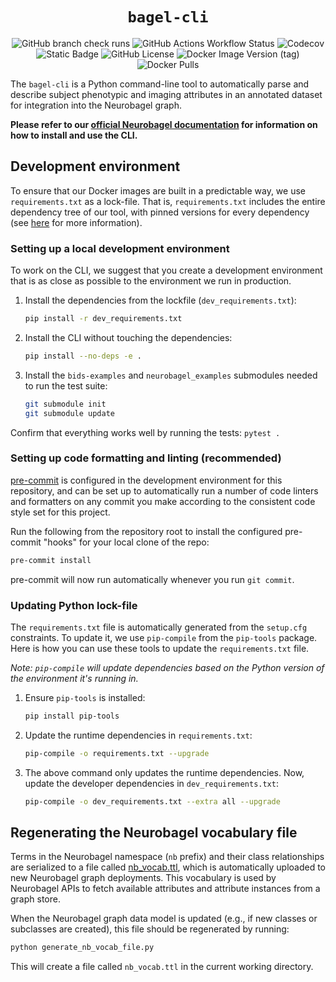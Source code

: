<div align="center">

# `bagel-cli`

![GitHub branch check runs](https://img.shields.io/github/check-runs/neurobagel/bagel-cli/main?style=flat-square)
![GitHub Actions Workflow Status](https://img.shields.io/github/actions/workflow/status/neurobagel/bagel-cli/test.yml?branch=main&style=flat-square&label=tests)
![Codecov](https://img.shields.io/codecov/c/github/neurobagel/bagel-cli?token=R1KI9KIP8D&style=flat-square&logo=codecov&link=https%3A%2F%2Fcodecov.io%2Fgh%2Fneurobagel%2Fbagel-cli)
![Static Badge](https://img.shields.io/badge/python-3.10%20%7C%203.11-blue?style=flat-square&logo=python)
![GitHub License](https://img.shields.io/github/license/neurobagel/bagel-cli?style=flat-square&color=purple&link=LICENSE)
![Docker Image Version (tag)](https://img.shields.io/docker/v/neurobagel/bagelcli/latest?style=flat-square&logo=docker&link=https%3A%2F%2Fhub.docker.com%2Fr%2Fneurobagel%2Fbagelcli%2Ftags)
![Docker Pulls](https://img.shields.io/docker/pulls/neurobagel/bagelcli?style=flat-square&logo=docker&link=https%3A%2F%2Fhub.docker.com%2Fr%2Fneurobagel%2Fbagelcli%2Ftags)

</div>

The `bagel-cli` is a Python command-line tool to automatically parse and describe subject phenotypic and imaging attributes in an annotated dataset for integration into the Neurobagel graph.

**Please refer to our [official Neurobagel documentation](https://neurobagel.org/cli/) for information on how to install and use the CLI.**


## Development environment

To ensure that our Docker images are built in a predictable way,
we use `requirements.txt` as a lock-file.
That is, `requirements.txt` includes the entire dependency tree of our tool,
with pinned versions for every dependency (see [here](https://pip.pypa.io/en/latest/topics/repeatable-installs/#repeatability) for more information).


### Setting up a local development environment
To work on the CLI, we suggest that you create a development environment 
that is as close as possible to the environment we run in production.

1. Install the dependencies from the lockfile (`dev_requirements.txt`):

    ```bash
    pip install -r dev_requirements.txt
    ```

2. Install the CLI without touching the dependencies:

    ```bash
    pip install --no-deps -e .
    ```

3. Install the `bids-examples` and `neurobagel_examples` submodules needed to run the test suite:
    ```bash
    git submodule init
    git submodule update
    ```

Confirm that everything works well by running the tests: 
`pytest .`

### Setting up code formatting and linting (recommended)

[pre-commit](https://pre-commit.com/) is configured in the development environment for this repository, and can be set up to automatically run a number of code linters and formatters on any commit you make according to the consistent code style set for this project.

Run the following from the repository root to install the configured pre-commit "hooks" for your local clone of the repo:
```bash
pre-commit install
```

pre-commit will now run automatically whenever you run `git commit`.

### Updating Python lock-file
The `requirements.txt` file is automatically generated from the `setup.cfg`
constraints. To update it, we use `pip-compile` from the `pip-tools` package.
Here is how you can use these tools to update the `requirements.txt` file.

_Note: `pip-compile` will update dependencies based on the Python version of the environment it's running in._

1. Ensure `pip-tools` is installed:
    ```bash
    pip install pip-tools
    ```
2. Update the runtime dependencies in `requirements.txt`:
    ```bash
    pip-compile -o requirements.txt --upgrade
    ```
3. The above command only updates the runtime dependencies.
Now, update the developer dependencies in `dev_requirements.txt`:
    ```bash
    pip-compile -o dev_requirements.txt --extra all --upgrade
    ```

## Regenerating the Neurobagel vocabulary file
Terms in the Neurobagel namespace (`nb` prefix) and their class relationships are serialized to a file 
called [nb_vocab.ttl](https://github.com/neurobagel/recipes/blob/main/vocab/nb_vocab.ttl), which is automatically
uploaded to new Neurobagel graph deployments.
This vocabulary is used by Neurobagel APIs to fetch available attributes and attribute instances from a graph store.

When the Neurobagel graph data model is updated (e.g., if new classes or subclasses are created), 
this file should be regenerated by running:
```bash
python generate_nb_vocab_file.py
```
This will create a file called `nb_vocab.ttl` in the current working directory.

